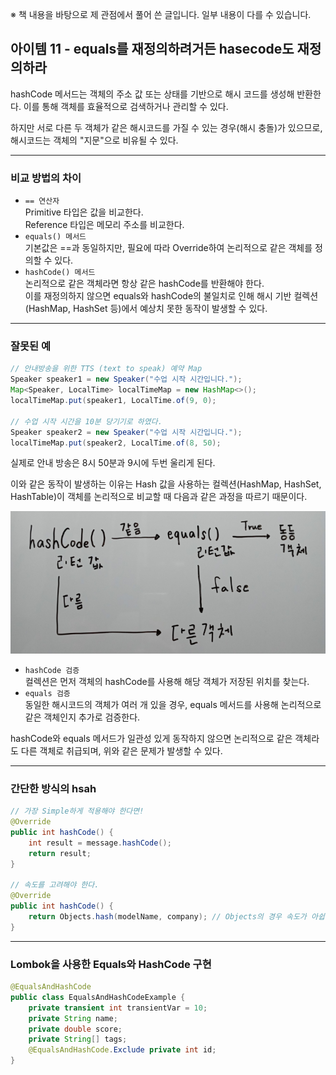 ※ 책 내용을 바탕으로 제 관점에서 풀어 쓴 글입니다. 일부 내용이 다를 수 있습니다.

## 아이템 11 - equals를 재정의하려거든 hasecode도 재정의하라

hashCode 메서드는 객체의 주소 값 또는 상태를 기반으로 해시 코드를 생성해 반환한다. 이를 통해 객체를 효율적으로 검색하거나 관리할 수 있다.

하지만 서로 다른 두 객체가 같은 해시코드를 가질 수 있는 경우(해시 충돌)가 있으므로, 해시코드는 객체의 "지문"으로 비유될 수 있다.

---

### 비교 방법의 차이

-   `== 연산자`  
    Primitive 타입은 값을 비교한다.  
    Reference 타입은 메모리 주소를 비교한다.
-   `equals() 메서드`  
    기본값은 ==과 동일하지만, 필요에 따라 Override하여 논리적으로 같은 객체를 정의할 수 있다.
-   `hashCode() 메서드`  
    논리적으로 같은 객체라면 항상 같은 hashCode를 반환해야 한다.  
    이를 재정의하지 않으면 equals와 hashCode의 불일치로 인해 해시 기반 컬렉션(HashMap, HashSet 등)에서 예상치 못한 동작이 발생할 수 있다.

---

### 잘못된 예

```java
// 안내방송을 위한 TTS (text to speak) 예약 Map
Speaker speaker1 = new Speaker("수업 시작 시간입니다.");
Map<Speaker, LocalTime> localTimeMap = new HashMap<>();
localTimeMap.put(speaker1, LocalTime.of(9, 0);

// 수업 시작 시간을 10분 당기기로 하였다.
Speaker speaker2 = new Speaker("수업 시작 시간입니다.");
localTimeMap.put(speaker2, LocalTime.of(8, 50);
```

실제로 안내 방송은 8시 50분과 9시에 두번 울리게 된다.


이와 같은 동작이 발생하는 이유는 Hash 값을 사용하는 컬렉션(HashMap, HashSet, HashTable)이 객체를 논리적으로 비교할 때 다음과 같은 과정을 따르기 때문이다.

![img.png](img.png)

-   `hashCode 검증`  
    컬렉션은 먼저 객체의 hashCode를 사용해 해당 객체가 저장된 위치를 찾는다.
-   `equals 검증`  
    동일한 해시코드의 객체가 여러 개 있을 경우, equals 메서드를 사용해 논리적으로 같은 객체인지 추가로 검증한다.

hashCode와 equals 메서드가 일관성 있게 동작하지 않으면 논리적으로 같은 객체라도 다른 객체로 취급되며, 위와 같은 문제가 발생할 수 있다.

---

### 간단한 방식의 hsah

```java
// 가장 Simple하게 적용해야 한다면!
@Override
public int hashCode() {
	int result = message.hashCode();
    return result;
}

// 속도를 고려해야 한다.
@Override
public int hashCode() {
	return Objects.hash(modelName, company); // Objects의 경우 속도가 아쉽다.
}
```

---

### Lombok을 사용한 Equals와 HashCode 구현

```java
@EqualsAndHashCode
public class EqualsAndHashCodeExample {
	private transient int transientVar = 10;
    private String name;
    private double score;
    private String[] tags;
    @EqualsAndHashCode.Exclude private int id;
}
```